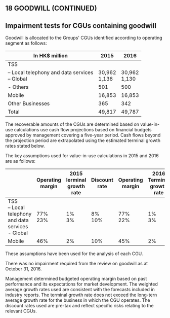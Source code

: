 ## 18 GOODWILL (CONTINUED)

## Impairment tests for CGUs containing goodwill

Goodwill is allocated to the Groups' CGUs identified according to operating segment as follows:

| In HK\$ million                                 | 2015            | 2016            |
|-------------------------------------------------|-----------------|-----------------|
| TSS                                             |                 |                 |
| – Local telephony and data services<br>– Global | 30,962<br>1,136 | 30,962<br>1,130 |
| - Others                                        | 501             | 500             |
| Mobile                                          | 16,853          | 16,853          |
| Other Businesses                                | 365             | 342             |
| Total                                           | 49,817          | 49,787          |

The recoverable amounts of the CGUs are determined based on value-in-use calculations use cash flow projections based on financial budgets approved by management covering a five-year period. Cash flows beyond the projection period are extrapolated using the estimated terminal growth rates stated below.

The key assumptions used for value-in-use calculations in 2015 and 2016 are as follows:

|                                                        | Operating<br>margin | 2015<br>lerminal<br>growth rate | Discount<br>rate | Operating<br>margin | 2016<br>Terminal<br>growth rate | Discount<br>rate |
|--------------------------------------------------------|---------------------|---------------------------------|------------------|---------------------|---------------------------------|------------------|
| TSS<br>– Local telephony and data services<br>- Global | 77%<br>23%          | 1%<br>3%                        | 8%<br>10%        | 77%<br>22%          | 1%<br>3%                        | 8%<br>10%        |
| Mobile                                                 | 46%                 | 2%                              | 10%              | 45%                 | 2%                              | 9%               |

These assumptions have been used for the analysis of each CGU.

There was no impairment required from the review on goodwill as at October 31, 2016.

Management determined budgeted operating margin based on past performance and its expectations for market development. The weighted average growth rates used are consistent with the forecasts included in industry reports. The terminal growth rate does not exceed the long-tern average growth rate for the business in which the CGU operates. The discount rates used are pre-tax and reflect specific risks relating to the relevant CGUs.